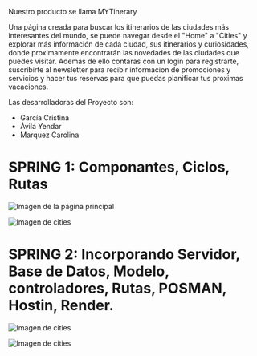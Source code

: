 Nuestro producto se llama MYTinerary

Una página creada para buscar los itinerarios de las ciudades más interesantes del mundo, se puede navegar desde el "Home" a "Cities" y explorar más información de cada ciudad, sus itinerarios y curiosidades, donde proximamente encontrarán las novedades de las ciudades que puedes visitar. Ademas de ello contaras con un login para registrarte, suscribirte al newsletter para recibir informacion de promociones y servicios y hacer tus reservas para que puedas planificar tus proximas vacaciones.

Las desarrolladoras del Proyecto son:
- García Cristina
- Àvila Yendar
- Marquez Carolina 



# SPRING 1: Componantes, Ciclos, Rutas 

![Imagen de la página principal](https://firebasestorage.googleapis.com/v0/b/mytinerary-cities.appspot.com/o/home.png?alt=media&token=3c611cb2-ad49-458f-9c46-32291ca92125)


![Imagen de cities](https://firebasestorage.googleapis.com/v0/b/react-3c2b4.appspot.com/o/cities.png?alt=media&token=86d13da5-0f8d-4981-aef2-98f0d0b0f19a)



# SPRING 2: Incorporando Servidor, Base de Datos, Modelo, controladores, Rutas, POSMAN, Hostin, Render.

![Imagen de cities](https://firebasestorage.googleapis.com/v0/b/mytinerary-cities.appspot.com/o/cities.png?alt=media&token=0a7a5351-dc0e-4d63-aeee-fe5f3b85c8d7)

![Imagen de cities](https://firebasestorage.googleapis.com/v0/b/mytinerary-cities.appspot.com/o/detalle.png?alt=media&token=c5cc4d7c-f29e-41e2-ad27-90425eb8bd9b)
